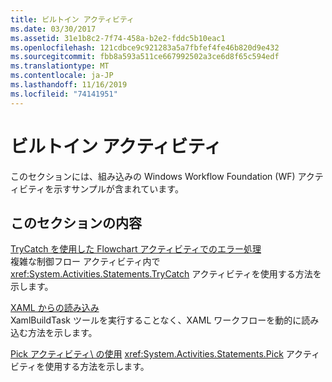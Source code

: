 ```yaml
---
title: ビルトイン アクティビティ
ms.date: 03/30/2017
ms.assetid: 31e1b8c2-7f74-458a-b2e2-fddc5b10eac1
ms.openlocfilehash: 121cdbce9c921283a5a7fbfef4fe46b820d9e432
ms.sourcegitcommit: fbb8a593a511ce667992502a3ce6d8f65c594edf
ms.translationtype: MT
ms.contentlocale: ja-JP
ms.lasthandoff: 11/16/2019
ms.locfileid: "74141951"
---
```

# <a name="built-in-activities"></a>ビルトイン アクティビティ

このセクションには、組み込みの Windows Workflow Foundation (WF) アクティビティを示すサンプルが含まれています。

## <a name="in-this-section"></a>このセクションの内容

[TryCatch を使用した Flowchart アクティビティでのエラー処理](fault-handling-in-a-flowchart-activity-using-trycatch.md)\
複雑な制御フロー アクティビティ内で <xref:System.Activities.Statements.TryCatch> アクティビティを使用する方法を示します。

[XAML からの読み込み](load-from-xaml.md)\
XamlBuildTask ツールを実行することなく、XAML ワークフローを動的に読み込む方法を示します。

[Pick アクティビティ\ の使用](using-the-pick-activity.md)
<xref:System.Activities.Statements.Pick> アクティビティを使用する方法を示します。
